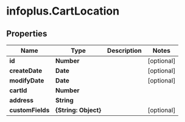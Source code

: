# infoplus.CartLocation

## Properties
Name | Type | Description | Notes
------------ | ------------- | ------------- | -------------
**id** | **Number** |  | [optional] 
**createDate** | **Date** |  | [optional] 
**modifyDate** | **Date** |  | [optional] 
**cartId** | **Number** |  | 
**address** | **String** |  | 
**customFields** | **{String: Object}** |  | [optional] 


